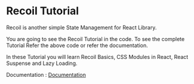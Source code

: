 # Recoil Tutorial

Recoil is another simple State Management for React Library.

You are going to see the Recoil Tutorial in the code. To see the complete Tutorial Refer the above code or refer the documentation.

In these Tutorial you will learn Recoil Basics, CSS Modules in React, React Suspense and Lazy Loading.

Documentation : [Documentation](https://recoiljs.org/)
